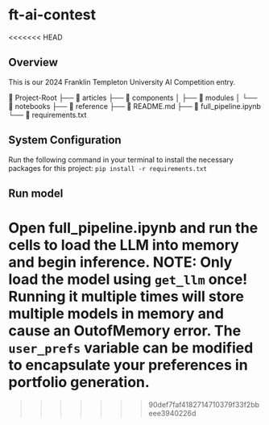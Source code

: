 # ft-ai-contest
<<<<<<< HEAD

## Overview

This is our 2024 Franklin Templeton University AI Competition entry.

📂 Project-Root
├── 📁 articles
├── 📁 components
│ ├── 📁 modules
│ └── 📁 notebooks
├── 📁 reference
├── 📄 README.md
├── 📄 full_pipeline.ipynb
└── 📄 requirements.txt

## System Configuration

Run the following command in your terminal to install the necessary packages for this project:
`pip install -r requirements.txt`

## Run model

Open full_pipeline.ipynb and run the cells to load the LLM into memory and begin inference.
NOTE: Only load the model using `get_llm` once! Running it multiple times will store multiple models in memory and cause an OutofMemory error.
The `user_prefs` variable can be modified to encapsulate your preferences in portfolio generation.
=======
>>>>>>> 90def7faf4182714710379f33f2bbeee3940226d
